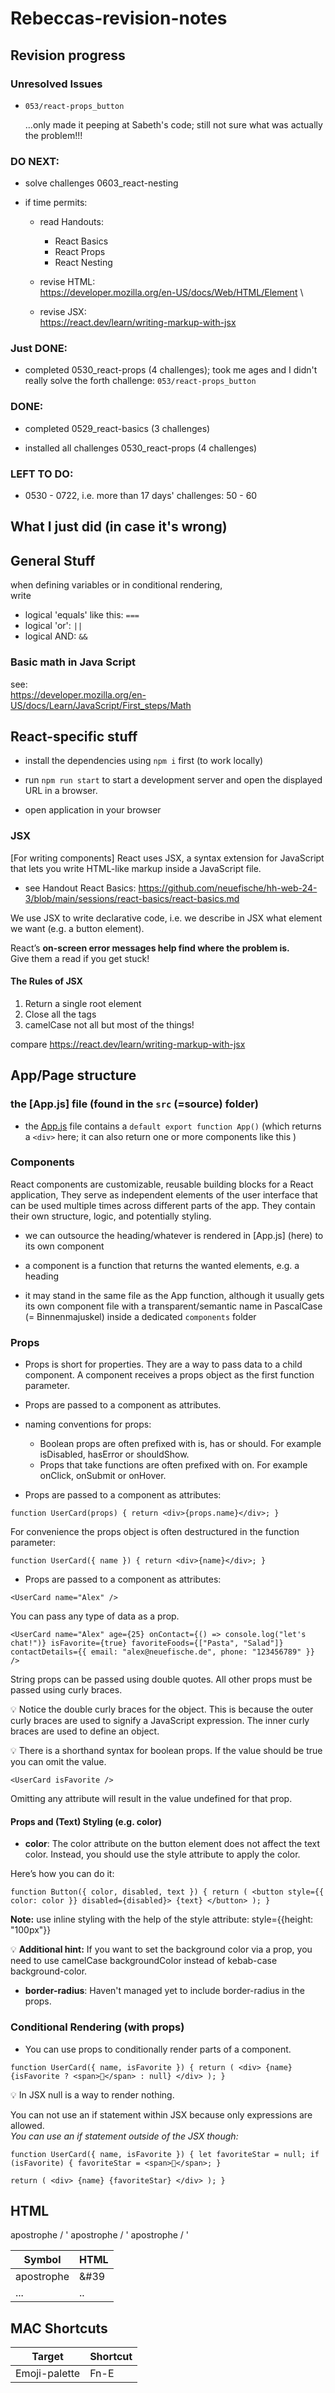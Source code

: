 # Rebeccas-revision-notes

## Revision progress

### Unresolved Issues

- `053/react-props_button`

  ...only made it peeping at Sabeth's code; still not sure what was actually the problem!!!

### DO NEXT:

- solve challenges 0603_react-nesting

- if time permits:

  - read Handouts:

    - React Basics
    - React Props
    - React Nesting

  - revise HTML: \
    https://developer.mozilla.org/en-US/docs/Web/HTML/Element \
  - revise JSX: \
    https://react.dev/learn/writing-markup-with-jsx

### Just DONE:

- completed 0530_react-props (4 challenges); took me ages and I didn't really solve the forth challenge: `053/react-props_button`

### DONE:

- completed 0529_react-basics (3 challenges)

- installed all challenges 0530_react-props (4 challenges)

### LEFT TO DO:

- 0530 - 0722, i.e. more than 17 days&apos; challenges: 50 - 60

## What I just did (in case it's wrong)

## General Stuff

when defining variables or in conditional rendering, \
 write

- logical 'equals' like this: `===`
- logical 'or': `||`
- logical AND: `&&`

### Basic math in Java Script

see: \
https://developer.mozilla.org/en-US/docs/Learn/JavaScript/First_steps/Math

## React-specific stuff

- install the dependencies using `npm i` first (to work locally)

- run `npm run start` to start a development server and open the displayed URL in a browser.

- open application in your browser

### JSX

[For writing components] React uses JSX, a syntax extension for JavaScript that lets you write HTML-like markup inside a JavaScript file.

- see Handout React Basics:
  https://github.com/neuefische/hh-web-24-3/blob/main/sessions/react-basics/react-basics.md

We use JSX to write declarative code, i.e. we describe in JSX what element we want (e.g. a button element).

React’s **on-screen error messages help find where the problem is.** \
Give them a read if you get stuck!

#### The Rules of JSX

1. Return a single root element
2. Close all the tags
3. camelCase not all but most of the things!

compare https://react.dev/learn/writing-markup-with-jsx

## App/Page structure

### the [App.js] file (found in the `src` (=source) folder)

- the [App.js](./src/App.js) file contains a `default export function App()` (which returns a `<div>` here; it can also return one or more components like this <Component />)

### Components

React components are customizable, reusable building blocks for a React application, They serve as independent elements of the user interface that can be used multiple times across different parts of the app. They contain their own structure, logic, and potentially styling.

- we can outsource the heading/whatever is rendered in [App.js] (here) to its own component

- a component is a function that returns the wanted elements, e.g. a heading

- it may stand in the same file as the App function, although it usually gets its own component file with a transparent/semantic name in PascalCase (= Binnenmajuskel) inside a dedicated `components` folder

### Props

- Props is short for properties. They are a way to pass data to a child component. A component receives a props object as the first function parameter.

- Props are passed to a component as attributes.

- naming conventions for props:

  - Boolean props are often prefixed with is, has or should. For example isDisabled, hasError or shouldShow.
  - Props that take functions are often prefixed with on. For example onClick, onSubmit or onHover.

- Props are passed to a component as attributes:

`function UserCard(props) {
  return <div>{props.name}</div>;
}`

For convenience the props object is often destructured in the function parameter:

`function UserCard({ name }) {
  return <div>{name}</div>;
}`

- Props are passed to a component as attributes:

`<UserCard name="Alex" />`

You can pass any type of data as a prop.

`<UserCard
  name="Alex"
  age={25}
  onContact={() => console.log("let's chat!")}
  isFavorite={true}
  favoriteFoods={["Pasta", "Salad"]}
  contactDetails={{ email: "alex@neuefische.de", phone: "123456789" }}
/>`

String props can be passed using double quotes. All other props must be passed using curly braces.

💡 Notice the double curly braces for the object. This is because the outer curly braces are used to signify a JavaScript expression. The inner curly braces are used to define an object.

💡 There is a shorthand syntax for boolean props. If the value should be true you can omit the value.

`<UserCard isFavorite />`

Omitting any attribute will result in the value undefined for that prop.

#### Props and (Text) Styling (e.g. color)

- **color**:
  The color attribute on the button element does not affect the text color. Instead, you should use the style attribute to apply the color.

Here’s how you can do it:

`function Button({ color, disabled, text }) {
  return (
    <button style={{ color: color }} disabled={disabled}>
      {text}
    </button>
  );
}`

**Note:** use inline styling with the help of the style attribute: style={{height: "100px"}}

💡 **Additional hint:** If you want to set the background color via a prop, you need to use camelCase backgroundColor instead of kebab-case background-color.

- **border-radius**:
  Haven't managed yet to include border-radius in the props.

### Conditional Rendering (with props)

- You can use props to conditionally render parts of a component.

`function UserCard({ name, isFavorite }) {
  return (
    <div>
      {name}
      {isFavorite ? <span>🌟</span> : null}
    </div>
  );
}`

💡 In JSX null is a way to render nothing.

You can not use an if statement within JSX because only expressions are allowed. \
_You can use an if statement outside of the JSX though:_

`function UserCard({ name, isFavorite }) {
  let favoriteStar = null;
  if (isFavorite) {
    favoriteStar = <span>🌟</span>;
  }`

`return (
    <div>
      {name}
      {favoriteStar}
    </div>
  );
}`

## HTML

apostrophe / &#39;
apostrophe / &#39;
apostrophe / &#39;

| Symbol     | HTML |
| ---------- | ---- |
| apostrophe | &#39 |
| ...        | ..   |

## MAC Shortcuts

| Target        | Shortcut |
| ------------- | -------- |
| Emoji-palette | Fn-E     |
